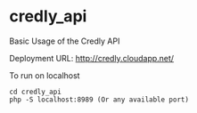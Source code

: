 # credly_api
Basic Usage of the Credly API

Deployment URL: http://credly.cloudapp.net/

To run on localhost
```
cd credly_api
php -S localhost:8989 (Or any available port)
```
